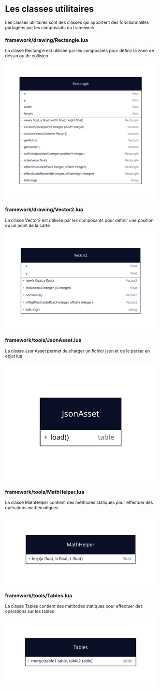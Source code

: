 # Les classes utilitaires

Les classes utilitaires sont des classes qui apportent des fonctionnalités partagées par les composants du framework

### framework/drawing/Rectangle.lua

La classe Rectangle est utilisée par les composants pour définir la zone de dessin ou de collision

<img src="./rectangle.svg" width="500">

### framework/drawing/Vector2.lua

La classe Vector2 est utilisée par les composants pour définir une position ou un point de la carte

<img src="./vector2.svg" width="500">

### framework/tools/JsonAsset.lua

La classe JsonAsset permet de charger un fichier json et de le parser en objet lua

<img src="./json-asset.svg" width="500">

### framework/tools/MathHelper.lua

La classe MathHelper contient des méthodes statiques pour effectuer des opérations mathématiques

<img src="./math-helper.svg" width="500">

### framework/tools/Tables.lua

La classe Tables contient des méthodes statiques pour effectuer des opérations sur les tables

<img src="./tables.svg" width="500">